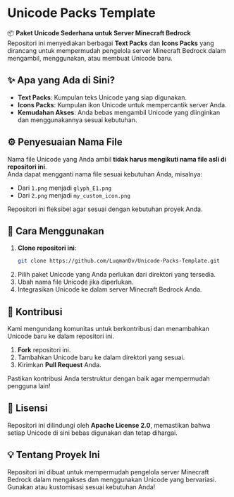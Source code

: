 # Unicode Packs Template  

📦 **Paket Unicode Sederhana untuk Server Minecraft Bedrock**  
Repositori ini menyediakan berbagai **Text Packs** dan **Icons Packs** yang dirancang untuk mempermudah pengelola server Minecraft Bedrock dalam mengambil, menggunakan, atau membuat Unicode baru.  

## ✨ Apa yang Ada di Sini?  
- **Text Packs**: Kumpulan teks Unicode yang siap digunakan.  
- **Icons Packs**: Kumpulan ikon Unicode untuk mempercantik server Anda.  
- **Kemudahan Akses**: Anda bebas mengambil Unicode yang diinginkan dan menggunakannya sesuai kebutuhan.  

## ⚙️ Penyesuaian Nama File  
Nama file Unicode yang Anda ambil **tidak harus mengikuti nama file asli di repositori ini**.  
Anda dapat mengganti nama file sesuai kebutuhan Anda, misalnya:  
- Dari `1.png` menjadi `glyph_E1.png`  
- Dari `2.png` menjadi `my_custom_icon.png`  

Repositori ini fleksibel agar sesuai dengan kebutuhan proyek Anda.  
## 🚀 Cara Menggunakan  
1. **Clone repositori ini**:  
   ```bash
   git clone https://github.com/LuqmanDv/Unicode-Packs-Template.git
   ```  
2. Pilih paket Unicode yang Anda perlukan dari direktori yang tersedia.  
3. Ubah nama file Unicode jika diperlukan.  
4. Integrasikan Unicode ke dalam server Minecraft Bedrock Anda.  

## 🤝 Kontribusi  
Kami mengundang komunitas untuk berkontribusi dan menambahkan Unicode baru ke dalam repositori ini.  
1. **Fork** repositori ini.  
2. Tambahkan Unicode baru ke dalam direktori yang sesuai.  
3. Kirimkan **Pull Request** Anda.  

Pastikan kontribusi Anda terstruktur dengan baik agar mempermudah pengguna lain!  

## 📝 Lisensi  
Repositori ini dilindungi oleh **Apache License 2.0**, memastikan bahwa setiap Unicode di sini bebas digunakan dan tetap dihargai.  

## 💡 Tentang Proyek Ini  
Repositori ini dibuat untuk mempermudah pengelola server Minecraft Bedrock dalam mengakses dan menggunakan Unicode yang bervariasi. Gunakan atau kustomisasi sesuai kebutuhan Anda!  

